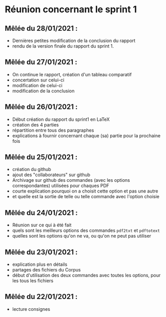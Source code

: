 # Réunion concernant le sprint 1

## Mêlée du 28/01/2021 :

* Dernières petites modification de la conclusion du rapport
* rendu de la version finale du rapport du sprint 1.

## Mêlée du 27/01/2021 :

* On continue le rapport, création d'un tableau comparatif
* concertation sur celui-ci 
* modification de celui-ci
* modification de la conclusion

## Mêlée du 26/01/2021 :

* Début création du rapport du sprint1 en LaTeX
* création des 4 parties
* répartition entre tous des paragraphes
* explications à fournir concernant chaque (sa) partie pour la prochaine fois

## Mêlée du 25/01/2021 : 

* création du github
* ajout des "collaborateurs" sur github
* Archivage sur github des commandes (avec les options correspondantes) utilisées pour chaques PDF 
* courte explication pourquoi on a choisit cette option et pas une autre 
* et quelle est la sortie de telle ou telle commande avec l'option choisie

## Mêlée du 24/01/2021 : 

* Réunion sur ce qui à été fait
* quels sont les meilleurs options des commandes `pdf2txt` et `pdftotext`
* quelles sont les options qu'on ne va, ou qu'on ne peut pas utiliser

## Mêlée du 23/01/2021 :  

* explication plus en détails
* partages des fichiers du Corpus
* début d'utilisation des deux commandes avec toutes les options, pour les tous les fichiers

## Mêlée du 22/01/2021 : 

* lecture consignes
